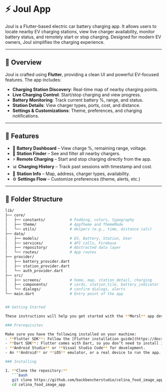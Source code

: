 # ⚡ Joul App

Joul is a Flutter-based electric car battery charging app. It allows users to locate nearby EV charging stations, view live charger availability, monitor battery status, and remotely start or stop charging. Designed for modern EV owners, Joul simplifies the charging experience.

---

## 🚀 Overview

Joul is crafted using **Flutter**, providing a clean UI and powerful EV-focused features. The app includes:

- **Charging Station Discovery**: Real-time map of nearby charging points.
- **Live Charging Control**: Start/stop charging and view progress.
- **Battery Monitoring**: Track current battery %, range, and status.
- **Station Details**: View charger types, ports, cost, and distance.
- **Settings & Customizations**: Theme, preferences, and charging notifications.

---

## 🔑 Features

- 🔋 **Battery Dashboard** – View charge %, remaining range, voltage.
- 📍 **Station Finder** – See and filter all nearby chargers.
- ⚡ **Remote Charging** – Start and stop charging directly from the app.
- 📊 **Charging History** – Track past sessions with timestamp and cost.
- 📌 **Station Info** – Map, address, charger types, availability.
- ⚙️ **Settings Flow** – Customize preferences (theme, alerts, etc.)

---

## 🧠 Folder Structure

```bash
lib/
├── core/
│   ├── constants/           # Padding, colors, typography
│   ├── theme/               # AppTheme and ThemeMode
│   └── utils/               # Helpers (e.g., time, distance calc)
├── data/
│   ├── models/              # EV, Battery, Station, User
│   ├── services/            # API calls, Firebase
│   ├── repository/          # Abstracted data layer
│   └── routes/              # App routes
├── provider/
│   ├── battery_provider.dart
│   ├── station_provider.dart
│   └── auth_provider.dart
├── src/
│   ├── screens/             # home, map, station_detail, charging
│   ├── components/          # cards, station_tile, battery_indicator
│   └── dialogs/             # confirm dialogs, alerts
└── main.dart                # Entry point of the app


## Getting Started

These instructions will help you get started with the **Morsl** app development environment, so you can run the app locally.

### Prerequisites

Make sure you have the following installed on your machine:
- **Flutter SDK**: Follow the [Flutter installation guide](https://docs.flutter.dev/get-started/install).
- **Dart SDK**: Flutter comes with Dart, so you don’t need to install it separately.
- **Android Studio** or **Visual Studio Code** for development.
- An **Android** or **iOS** emulator, or a real device to run the app.

### Installing

1. **Clone the repository:**
   ```bash
   git clone https://github.com/backbencherstudio/celina_food_image_app.git
   cd celina_food_image_app
